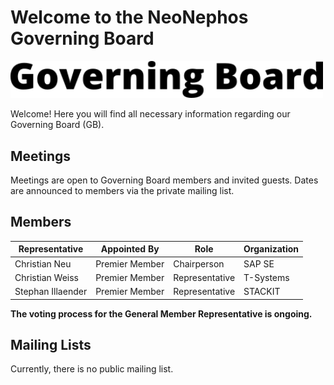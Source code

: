 # Welcome to the NeoNephos Governing Board

<img src="../assets/gb_logo.png" alt="GB Logo" width="500"/> 

Welcome! Here you will find all necessary information regarding our Governing Board (GB).

## Meetings

Meetings are open to Governing Board members and invited guests. Dates are announced to members via the private mailing list.

## Members

|Representative|Appointed By|Role|Organization|
|---|---|---|---|
| Christian Neu  | Premier Member  | Chairperson  | SAP SE|
| Christian Weiss  | Premier Member  | Representative  | T-Systems |
| Stephan Illaender  | Premier Member  | Representative  | STACKIT |

**The voting process for the General Member Representative is ongoing.**

## Mailing Lists

Currently, there is no public mailing list.
